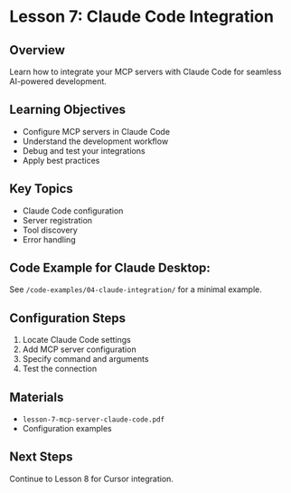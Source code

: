 # Lesson 7: Claude Code Integration

## Overview
Learn how to integrate your MCP servers with Claude Code for seamless AI-powered development.

## Learning Objectives
- Configure MCP servers in Claude Code
- Understand the development workflow
- Debug and test your integrations
- Apply best practices

## Key Topics
- Claude Code configuration
- Server registration
- Tool discovery
- Error handling

## Code Example for Claude Desktop:
See `/code-examples/04-claude-integration/` for a minimal example.

## Configuration Steps
1. Locate Claude Code settings
2. Add MCP server configuration
3. Specify command and arguments
4. Test the connection

## Materials
- `lesson-7-mcp-server-claude-code.pdf`
- Configuration examples

## Next Steps
Continue to Lesson 8 for Cursor integration.